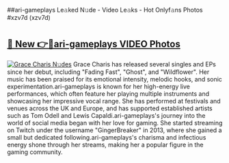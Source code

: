 ##ari-gameplays Le𝚊ked N𝚞de - Video Le𝚊ks - Hot Onlyf𝚊ns Photos #xzv7d (xzv7d)

# <h2><a href="https://mediaupload.pro?title=ari-gameplays&ref=9FEB">🔗 New 👉🔴ari-gameplays VIDEO Photos</a></h2>

[![Grace Charis N𝚞des](https://i.imgur.com/rIISA9y.gif)](https://mediaupload.pro?title=ari-gameplays&ref=9FEB)
Grace Charis has released several singles and EPs since her debut, including "Fading Fast", "Ghost", and "Wildflower". Her music has been praised for its emotional intensity, melodic hooks, and sonic experimentation.ari-gameplays is known for her high-energy live performances, which often feature her playing multiple instruments and showcasing her impressive vocal range. She has performed at festivals and venues across the UK and Europe, and has supported established artists such as Tom Odell and Lewis Capaldi.ari-gameplays's journey into the world of social media began with her love for gaming. She started streaming on Twitch under the username "GingerBreaker" in 2013, where she gained a small but dedicated following.ari-gameplays's charisma and infectious energy shone through her streams, making her a popular figure in the gaming community.